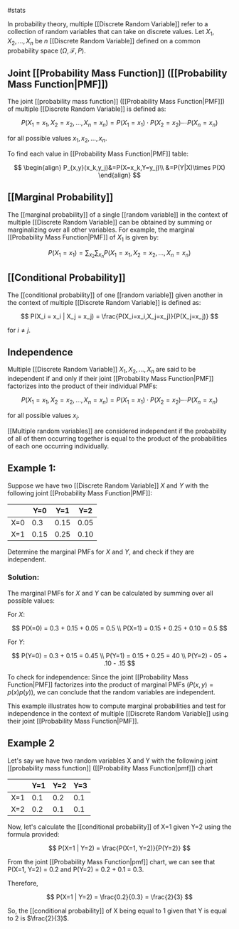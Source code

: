 #stats 

In probability theory, multiple [[Discrete Random Variable]] refer to a collection of random variables that can take on discrete values. Let $X_1, X_2, \ldots, X_n$ be $n$ [[Discrete Random Variable]] defined on a common probability space $(\Omega, \mathcal{F}, P)$.

## Joint [[Probability Mass Function]] ([[Probability Mass Function|PMF]])

The joint [[probability mass function]] ([[Probability Mass Function|PMF]]) of multiple [[Discrete Random Variable]] is defined as:

$$
P(X_1 = x_1, X_2 = x_2, \ldots, X_n = x_n) = P(X_1 = x_1) \cdot P(X_2 = x_2) \cdots P(X_n = x_n)
$$

for all possible values $x_1, x_2, \ldots, x_n$.

To find each value in [[Probability Mass Function|PMF]] table:

$$
\begin{align}
P_{x,y}(x_k,y_j)&=P(X=x_k,Y=y_j)\\
&=P(Y|X)\times P(X)
\end{align}
$$

## [[Marginal Probability]]

The [[marginal probability]] of a single [[random variable]] in the context of multiple [[Discrete Random Variable]] can be obtained by summing or marginalizing over all other variables. For example, the marginal [[Probability Mass Function|PMF]] of $X_1$ is given by:

$$
P(X_1 = x_1) = \sum_{x_2} \sum_{x_n} P(X_1 = x_1, X_2 = x_2, \ldots, X_n = x_n)
$$

## [[Conditional Probability]]

The [[conditional probability]] of one [[random variable]] given another in the context of multiple [[Discrete Random Variable]] is defined as:

$$
P(X_i = x_i | X_j = x_j) = \frac{P(X_i=x_i,X_j=x_j)}{P(X_j=x_j)}
$$

for $i\neq j$.
## Independence

Multiple [[Discrete Random Variable]] $X_1, X_2, \ldots, X_n$ are said to be independent if and only if their joint [[Probability Mass Function|PMF]] factorizes into the product of their individual PMFs:

$$
P(X_1=x_1,X_2=x_{2},\ldots,X_{n}=x_{n})=P(X_{1}=x_{1})\cdot P(X_{2}=x_{2})\cdots P(X_{n}=x_{n})
$$

for all possible values $x_{i}$.

[[Multiple random variables]] are considered independent if the probability of all of them occurring together is equal to the product of the probabilities of each one occurring individually.
## Example 1: 

Suppose we have two [[Discrete Random Variable]] $X$ and $Y$ with the following joint [[Probability Mass Function|PMF]]:

|     | Y=0  | Y=1  | Y=2  |
| --- | ---- | ---- | ---- |
| X=0 | 0.3  | 0.15 | 0.05 |
| X=1 | 0.15 | 0.25 | 0.10 |

Determine the marginal PMFs for $X$ and $Y$, and check if they are independent.

### Solution:

The marginal PMFs for $X$ and $Y$ can be calculated by summing over all possible values:

For $X$: 

$$
P(X=0) = 0.3 + 0.15 + 0.05 = 0.5 \\
P(X=1) = 0.15 + 0.25 + 0.10 = 0.5
$$

For $Y$: 

$$
P(Y=0) = 0.3 + 0.15 = 0.45 \\
P(Y=1) = 0.15 + 0.25 = 40 \\
P(Y=2) - 05 + .10 - .15
$$

To check for independence:
Since the joint [[Probability Mass Function|PMF]] factorizes into the product of marginal PMFs ($P(x,y)=p(x)p(y)$), we can conclude that the random variables are independent.

This example illustrates how to compute marginal probabilities and test for independence in the context of multiple [[Discrete Random Variable]] using their joint [[Probability Mass Function|PMF]].




## Example 2

Let's say we have two random variables X and Y with the following joint [[probability mass function]] ([[Probability Mass Function|pmf]]) chart

|   | Y=1 | Y=2 | Y=3 |
|---|-----|-----|-----|
| X=1 | 0.1 | 0.2 | 0.1 |
| X=2 | 0.2 | 0.1 | 0.1 |

Now, let's calculate the [[conditional probability]] of X=1 given Y=2 using the formula provided:

$$
P(X=1 | Y=2) = \frac{P(X=1, Y=2)}{P(Y=2)}
$$

From the joint [[Probability Mass Function|pmf]] chart, we can see that P(X=1, Y=2) = 0.2 and P(Y=2) = 0.2 + 0.1 = 0.3.

Therefore,

$$
P(X=1 | Y=2) = \frac{0.2}{0.3} = \frac{2}{3}
$$

So, the [[conditional probability]] of X being equal to 1 given that Y is equal to 2 is $\frac{2}{3}$.
